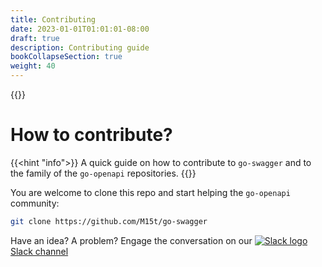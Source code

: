 ```yaml
---
title: Contributing
date: 2023-01-01T01:01:01-08:00
draft: true
description: Contributing guide
bookCollapseSection: true
weight: 40
---
```


{{<forkme url="https://github.com/M15t/go-swagger/fork">}}

# How to contribute?

{{<hint "info">}}
A quick guide on how to contribute to `go-swagger` and to the family of the `go-openapi` repositories.
{{</hint>}}

You are welcome to clone this repo and start helping the `go-openapi` community:

```sh
git clone https://github.com/M15t/go-swagger
```

Have an idea? A problem? Engage the conversation on our [![Slack logo](../slack.png) Slack channel](https://goswagger.slack.com)
